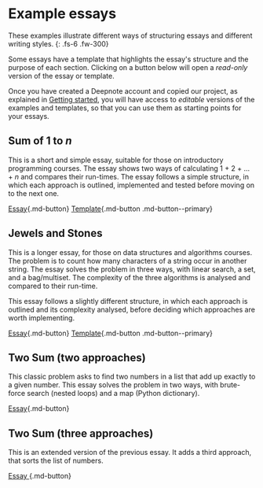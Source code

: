 # Example essays

These examples illustrate different ways of structuring essays and different writing styles.
{: .fs-6 .fw-300}

Some essays have a template that highlights the essay's structure and
the purpose of each section.
Clicking on a button below will open a *read-only* version of the essay or template.

Once you have created a Deepnote account and copied our project,
as explained in [Getting started](getting-started.md),
you will have access to *editable* versions of the examples and templates, so that
you can use them as starting points for your essays.

## Sum of 1 to *n*

This is a short and simple essay, suitable for those on introductory programming courses.
The essay shows two ways of calculating 1 + 2 + ... + *n* and compares their run-times.
The essay follows a simple structure, in which each approach is outlined, implemented
and tested before moving on to the next one.

[Essay](essays/example-1-to-n.ipynb){.md-button}
[Template](essays/template-intro-programming.ipynb){.md-button .md-button--primary}

## Jewels and Stones

This is a longer essay, for those on data structures and algorithms courses.
The problem is to count how many characters of a string occur in another string.
The essay solves the problem in three ways, with linear search, a set, and a bag/multiset.
The complexity of the three algorithms is analysed and compared to their run-time.

This essay follows a slightly different structure, in which each approach is outlined and
its complexity analysed, before deciding which approaches are worth implementing.

[Essay](essays/example-jewels.ipynb){.md-button}
[Template](essays/template-data-structures.ipynb){.md-button .md-button--primary}

## Two Sum (two approaches)

This classic problem asks to find two numbers in a list that add up exactly to a given number.
This essay solves the problem in two ways, with brute-force search (nested loops)
and a map (Python dictionary).

[Essay](essays/example-two-sum-2.ipynb){.md-button}

## Two Sum (three approaches)
This is an extended version of the previous essay.
It adds a third approach, that sorts the list of numbers.

[Essay ](essays/example-two-sum-3.ipynb){.md-button}
